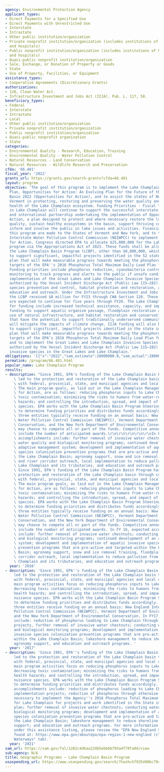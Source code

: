 ```yaml
---
agency: Environmental Protection Agency
applicant_types:
- Direct Payments for a Specified Use
- Direct Payments with Unrestricted Use
- Interstate
- Intrastate
- Other public institution/organization
- Private nonprofit institution/organization (includes institutions of higher education
  and hospitals)
- Public nonprofit institution/organization (includes institutions of higher education
  and hospitals)
- Quasi-public nonprofit institution/organization
- Sale, Exchange, or Donation of Property or Goods
- State
- Use of Property, Facilities, or Equipment
assistance_types:
- Cooperative Agreements (Discretionary Grants)
authorizations:
- 120, Clean Water Act.
- Infrastructure Investment and Jobs Act (IIJA). Pub. L. 117, 58.
beneficiary_types:
- Federal
- Interstate
- Intrastate
- Local
- Other public institution/organization
- Private nonprofit institution/organization
- Public nonprofit institution/organization
- Quasi-public nonprofit organization
- State
categories:
- Environmental Quality - Research, Education, Training
- Environmental Quality - Water Pollution Control
- Natural Resources - Land Conservation
- Natural Resources - Wildlife Research and Preservation
cfda: '66.481'
fiscal_year: '2022'
grants_url: https://grants.gov/search-grants?cfda=66.481
layout: program
objective: 'The goal of this program is to implement the Lake Champlain Basin Management
  Plan, Opportunities for Action: An Evolving Plan for the Future of the Lake Champlain
  Basin 2022 (Opportunities for Action), and to assist the states of New York and
  Vermont in protecting, restoring and preserving the water quality and ecological
  health of the Lake Champlain ecosystem. Funding Priorities - Fiscal Year 2023: Efforts
  in Lake Champlain will continue to support the successful interstate, interagency,
  and international partnership undertaking the implementation of Opportunities for
  Action, a plan designed to protect and where necessary restore the lake''s water
  quality, sustain healthy ecosystems in the basin, support thriving communities and
  inform and involve the public in lake issues and activities. Financial awards under
  this program are made to the States of Vermont and New York, and to the New England
  Interstate Water Pollution Control Commission (NEIWPCC) to implement Opportunities
  for Action. Congress directed EPA to allocate $25,000,000 for the Lake Champlain
  program via the Appropriations Act of 2023. These funds shall be allocated through
  the Lake Champlain Basin Program (LCBP), other than $8,000,000, which shall be directed
  to support significant, impactful projects identified in the 52 state implementation
  plan that will make measurable progress towards meeting the phosphorus reduction
  targets of the EPA''s 2016 Phosphorus Total Maximum Daily Load Plan for Lake Champlain.
  Funding priorities include phosphorus reduction, cyanobacteria control, water quality
  monitoring to track progress and alerts to the public if unsafe conditions exist,
  implementation of the Great Lakes and Lake Champlain Invasive Species Program as
  authorized by the Vessel Incident Discharge Act (Public Law 115–282), aquatic invasive
  species prevention and control, habitat protection and restoration, and environmental
  education and outreach. Under the Infrastructure Investment and Jobs Act (IIJA),
  the LCBP received $8 million for FY23 through CWA Section 120. These allocations
  are expected to continue for five years through FY26. The Lake Champlain priorities
  for funding include increased technical assistance, capacity, and implementation
  funding to support aquatic organism passage, floodplain restoration and flood mitigation,
  use of natural infrastructure, and habitat restoration and conservation programs
  that have the potential to support traditionally underserved communities and/or
  will mitigate the impacts of climate change. IIJA funding will also be prioritized
  to support significant, impactful projects identified in the state implementation
  plan that will make measurable progress towards meeting the phosphorus reduction
  targets of the EPA’s 2016 Phosphorus Total Maximum Daily Load Plan for Lake Champlain,
  and to implement the Great Lakes and Lake Champlain Invasive Species Program as
  authorized by the Vessel Incident Discharge Act (Public Law 115–282) to address
  invasive species in the Great Lakes and Lake Champlain.'
obligations: '[{"x":"2022","sam_estimate":28000000.0,"sam_actual":28000000.0,"usa_spending_actual":0.0},{"x":"2023","sam_estimate":33000000.0,"sam_actual":0.0,"usa_spending_actual":1450000.0},{"x":"2024","sam_estimate":33000000.0,"sam_actual":0.0,"usa_spending_actual":11597790.0}]'
permalink: /program/66.481.html
popular_name: Lake Champlain Program
results:
- description: "Since 1991, EPA's funding of the Lake Champlain Basin Program has\
    \ led to the protection and restoration of the Lake Champlain basin through coordination\
    \ with federal, provincial, state, and municipal agencies and local citizens.\
    \ The main program goals, as laid out in the Lake Champlain Management Plan Opportunities\
    \ for Action, are as follows: reducing phosphorus inputs to Lake Champlain; decreasing\
    \ toxic contamination; minimizing the risks to humans from water-related health\
    \ hazards; and controlling the introduction, spread, and impact of nonnative nuisance\
    \ species. EPA works with the Lake Champlain Basin Program Steering Committee\
    \ to determine funding priorities and distributes funds accordingly. The following\
    \ three entities typically receive funding on an annual basis: New England Interstate\
    \ Water Pollution Control Commission (NEIWPCC), Vermont Department of Environmental\
    \ Conservation, and the New York Department of Environmental Conservation. They\
    \ may choose to compete all or part of the funds. Competitive announcements typically\
    \ include the number of anticipated awards.\r\n\r\n\r\n\r\n\r\nIn FY 16, expected\
    \ accomplishments include: further removal of invasive water chestnuts; conducting\
    \ water quality and biological monitoring programs; continued development of an\
    \ adaptive management system; development and implementation of aquatic invasive\
    \ species colonization prevention programs that are pro-active and targeted within\
    \ the Lake Champlain Basin; agronomy support, snow and ice removal training, floodplain\
    \ and river corridor outreach, local implementation to reduce pollution from entering\
    \ Lake Champlain and its tributaries, and education and outreach programs. \r\n\
    \ Since 1991, EPA's funding of the Lake Champlain Basin Program has led to the\
    \ protection and restoration of the Lake Champlain basin through coordination\
    \ with federal, provincial, state, and municipal agencies and local citizens.\
    \ The main program goals, as laid out in the Lake Champlain Management Plan Opportunities\
    \ for Action, are as follows: reducing phosphorus inputs to Lake Champlain; decreasing\
    \ toxic contamination; minimizing the risks to humans from water-related health\
    \ hazards; and controlling the introduction, spread, and impact of nonnative nuisance\
    \ species. EPA works with the Lake Champlain Basin Program Steering Committee\
    \ to determine funding priorities and distributes funds accordingly. The following\
    \ three entities typically receive funding on an annual basis: New England Interstate\
    \ Water Pollution Control Commission (NEIWPCC), Vermont Department of Environmental\
    \ Conservation, and the New York Department of Environmental Conservation. They\
    \ may choose to compete all or part of the funds. Competitive announcements typically\
    \ include the number of anticipated awards. In FY 16, expected accomplishments\
    \ include: further removal of invasive water chestnuts; conducting water quality\
    \ and biological monitoring programs; continued development of an adaptive management\
    \ system; development and implementation of aquatic invasive species colonization\
    \ prevention programs that are pro-active and targeted within the Lake Champlain\
    \ Basin; agronomy support, snow and ice removal training, floodplain and river\
    \ corridor outreach, local implementation to reduce pollution from entering Lake\
    \ Champlain and its tributaries, and education and outreach programs. "
  year: '2016'
- description: 'Since 1991, EPA''s funding of the Lake Champlain Basin Program has
    led to the protection and restoration of the Lake Champlain basin through coordination
    with federal, provincial, state, and municipal agencies and local citizens. The
    main program activities focus on reducing phosphorus inputs to Lake Champlain;
    decreasing toxic contamination; minimizing the risks to humans from water-related
    health hazards; and controlling the introduction, spread, and impact of nonnative
    nuisance species. EPA works with the Lake Champlain Basin Program Steering Committee
    to determine funding priorities and distributes funds accordingly. The following
    three entities receive funding on an annual basis: New England Interstate Water
    Pollution Control Commission (NEIWPCC), Vermont Department of Environmental Conservation,
    and the New York Department of Environmental Conservation. In FY17, expected accomplishments
    include: reduction of phosphorus loading to Lake Champlain through implementation
    projects, further removal of invasive water chestnuts; conducting water quality
    and biological monitoring programs; development and implementation of aquatic
    invasive species colonization prevention programs that are pro-active and targeted
    within the Lake Champlain Basin; lakeshore management to reduce shoreline erosion,
    agronomy support, and education and outreach programs. '
  year: '2017'
- description: 'Since 1991, EPA''s funding of the Lake Champlain Basin Program has
    led to the protection and restoration of the Lake Champlain basin through coordination
    with federal, provincial, state, and municipal agencies and local citizens. The
    main program activities focus on reducing phosphorus inputs to Lake Champlain;
    decreasing toxic contamination; minimizing the risks to humans from water-related
    health hazards; and controlling the introduction, spread, and impact of nonnative
    nuisance species. EPA works with the Lake Champlain Basin Program Steering Committee
    to determine funding priorities and distributes funds accordingly.  In FY21, expected
    accomplishments include: reduction of phosphorus loading to Lake Champlain through
    implementation projects; reduction of phosphorus through otherwise unmet needs
    necessary to implement the Agency''s 2016 Phosphorus Total Maximum Daily Load
    for Lake Champlain for projects and work identified in the State implementation
    plan; further removal of invasive water chestnuts; conducting water quality and
    biological monitoring programs; development and implementation of aquatic invasive
    species colonization prevention programs that are pro-active and targeted within
    the Lake Champlain Basin; lakeshore management to reduce shoreline erosion; agronomy
    support; and education and outreach programs. For more information on accomplishments
    under this assistance listing, please review the "EPA New England Success Stories",
    found at: https://www.epa.gov/aboutepa/epa-region-1-new-england (click the "Healthier
    Waterways" tab).'
  year: '2021'
sam_url: https://sam.gov/fal/1262c4d6aa224b5ebb6b793a4f78fa0d/view
sub-agency: N/A
title: Geographic Programs – Lake Champlain Basin Program
usaspending_url: https://www.usaspending.gov/search/?hash=5f935490bc79c935c467fba7de5376c2
---
```

